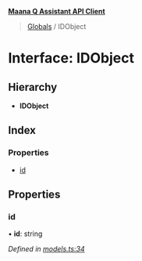 **[Maana Q Assistant API Client](../README.md)**

> [Globals](../README.md) / IDObject

# Interface: IDObject

## Hierarchy

* **IDObject**

## Index

### Properties

* [id](idobject.md#id)

## Properties

### id

•  **id**: string

*Defined in [models.ts:34](https://github.com/maana-io/q-assistant-client/blob/develop/src/models.ts#L34)*
